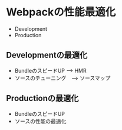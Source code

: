 # Webpackの性能最適化
* Development
* Production

## Developmentの最適化
* BundleのスピードUP --> HMR
* ソースのチューニング　--> ソースマップ

## Productionの最適化
* BundleのスピードUP
* ソースの性能の最適化